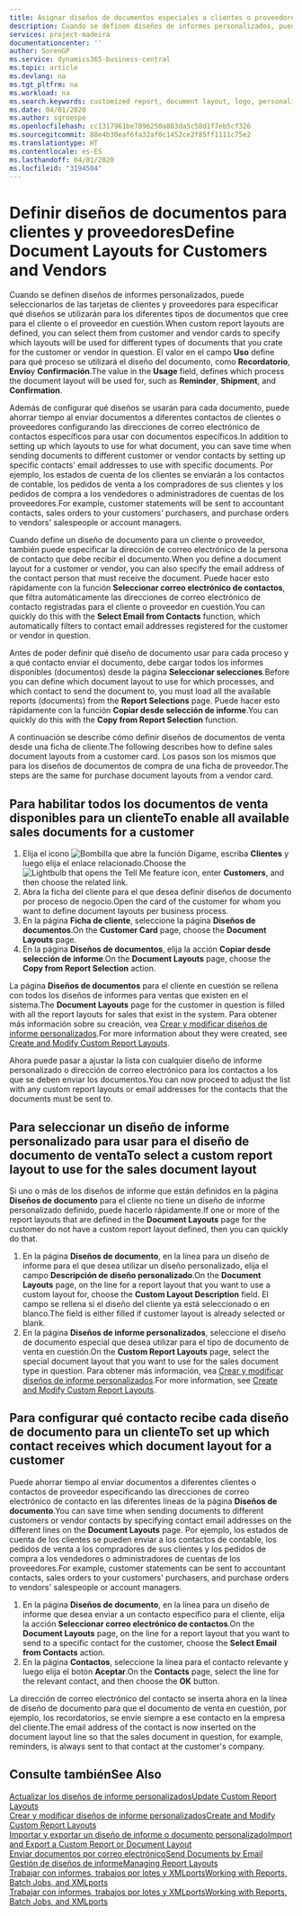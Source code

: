 ```yaml
---
title: Asignar diseños de documentos especiales a clientes o proveedores | Documentos de Microsoft
description: Cuando se definen diseños de informes personalizados, puede seleccionarlos de las tarjetas de clientes y proveedores para especificar que los diseños seleccionados se utilizarán para los documentos que cree para el cliente o el proveedor en cuestión.
services: project-madeira
documentationcenter: ''
author: SorenGP
ms.service: dynamics365-business-central
ms.topic: article
ms.devlang: na
ms.tgt_pltfrm: na
ms.workload: na
ms.search.keywords: customized report, document layout, logo, personalize
ms.date: 04/01/2020
ms.author: sgroespe
ms.openlocfilehash: cc1317961be7896250a883da5c58d1f7eb5cf326
ms.sourcegitcommit: 88e4b30eaf6fa32af0c1452ce2f85ff1111c75e2
ms.translationtype: HT
ms.contentlocale: es-ES
ms.lasthandoff: 04/01/2020
ms.locfileid: "3194504"
---
```

# <a name="define-document-layouts-for-customers-and-vendors"></a><span data-ttu-id="9db41-103">Definir diseños de documentos para clientes y proveedores</span><span class="sxs-lookup"><span data-stu-id="9db41-103">Define Document Layouts for Customers and Vendors</span></span>
<span data-ttu-id="9db41-104">Cuando se definen diseños de informes personalizados, puede seleccionarlos de las tarjetas de clientes y proveedores para especificar qué diseños se utilizarán para los diferentes tipos de documentos que cree para el cliente o el proveedor en cuestión.</span><span class="sxs-lookup"><span data-stu-id="9db41-104">When custom report layouts are defined, you can select them from customer and vendor cards to specify which layouts will be used for different types of documents that you crate for the customer or vendor in question.</span></span> <span data-ttu-id="9db41-105">El valor en el campo **Uso** define para qué proceso se utilizará el diseño del documento, como **Recordatorio**, **Envío**y **Confirmación**.</span><span class="sxs-lookup"><span data-stu-id="9db41-105">The value in the **Usage** field, defines which process the document layout will be used for, such as **Reminder**, **Shipment**, and **Confirmation**.</span></span>

<span data-ttu-id="9db41-106">Además de configurar qué diseños se usarán para cada documento, puede ahorrar tiempo al enviar documentos a diferentes contactos de clientes o proveedores configurando las direcciones de correo electrónico de contactos específicos para usar con documentos específicos.</span><span class="sxs-lookup"><span data-stu-id="9db41-106">In addition to setting up which layouts to use for what document, you can save time when sending documents to different customer or vendor contacts by setting up specific contacts' email addresses to use with specific documents.</span></span> <span data-ttu-id="9db41-107">Por ejemplo, los estados de cuenta de los clientes se enviarán a los contactos de contable, los pedidos de venta a los compradores de sus clientes y los pedidos de compra a los vendedores o administradores de cuentas de los proveedores.</span><span class="sxs-lookup"><span data-stu-id="9db41-107">For example, customer statements will be sent to accountant contacts, sales orders to your customers' purchasers, and purchase orders to vendors' salespeople or account managers.</span></span>

<span data-ttu-id="9db41-108">Cuando define un diseño de documento para un cliente o proveedor, también puede especificar la dirección de correo electrónico de la persona de contacto que debe recibir el documento.</span><span class="sxs-lookup"><span data-stu-id="9db41-108">When you define a document layout for a customer or vendor, you can also specify the email address of the contact person that must receive the document.</span></span> <span data-ttu-id="9db41-109">Puede hacer esto rápidamente con la función **Seleccionar correo electrónico de contactos**, que filtra automáticamente las direcciones de correo electrónico de contacto registradas para el cliente o proveedor en cuestión.</span><span class="sxs-lookup"><span data-stu-id="9db41-109">You can quickly do this with the **Select Email from Contacts** function, which automatically filters to contact email addresses registered for the customer or vendor in question.</span></span>

<span data-ttu-id="9db41-110">Antes de poder definir qué diseño de documento usar para cada proceso y a qué contacto enviar el documento, debe cargar todos los informes disponibles (documentos) desde la página **Seleccionar selecciones**.</span><span class="sxs-lookup"><span data-stu-id="9db41-110">Before you can define which document layout to use for which processes, and which contact to send the document to, you must load all the available reports (documents) from the **Report Selections** page.</span></span> <span data-ttu-id="9db41-111">Puede hacer esto rápidamente con la función **Copiar desde selección de informe**.</span><span class="sxs-lookup"><span data-stu-id="9db41-111">You can quickly do this with the **Copy from Report Selection** function.</span></span>

<span data-ttu-id="9db41-112">A continuación se describe cómo definir diseños de documentos de venta desde una ficha de cliente.</span><span class="sxs-lookup"><span data-stu-id="9db41-112">The following describes how to define sales document layouts from a customer card.</span></span> <span data-ttu-id="9db41-113">Los pasos son los mismos que para los diseños de documentos de compra de una ficha de proveedor.</span><span class="sxs-lookup"><span data-stu-id="9db41-113">The steps are the same for purchase document layouts from a vendor card.</span></span>

## <a name="to-enable-all-available-sales-documents-for-a-customer"></a><span data-ttu-id="9db41-114">Para habilitar todos los documentos de venta disponibles para un cliente</span><span class="sxs-lookup"><span data-stu-id="9db41-114">To enable all available sales documents for a customer</span></span>
1. <span data-ttu-id="9db41-115">Elija el icono ![Bombilla que abre la función Dígame](media/ui-search/search_small.png "Dígame qué desea hacer"), escriba **Clientes** y luego elija el enlace relacionado.</span><span class="sxs-lookup"><span data-stu-id="9db41-115">Choose the ![Lightbulb that opens the Tell Me feature](media/ui-search/search_small.png "Tell me what you want to do") icon, enter **Customers**, and then choose the related link.</span></span>
2. <span data-ttu-id="9db41-116">Abra la ficha del cliente para el que desea definir diseños de documento por proceso de negocio.</span><span class="sxs-lookup"><span data-stu-id="9db41-116">Open the card of the customer for whom you want to define document layouts per business process.</span></span>
3. <span data-ttu-id="9db41-117">En la página **Ficha de cliente**, seleccione la página **Diseños de documentos**.</span><span class="sxs-lookup"><span data-stu-id="9db41-117">On the **Customer Card** page, choose the **Document Layouts** page.</span></span>
4. <span data-ttu-id="9db41-118">En la página **Diseños de documentos**, elija la acción **Copiar desde selección de informe**.</span><span class="sxs-lookup"><span data-stu-id="9db41-118">On the **Document Layouts** page, choose the **Copy from Report Selection** action.</span></span>

<span data-ttu-id="9db41-119">La página **Diseños de documentos** para el cliente en cuestión se rellena con todos los diseños de informes para ventas que existen en el sistema.</span><span class="sxs-lookup"><span data-stu-id="9db41-119">The **Document Layouts** page for the customer in question is filled with all the report layouts for sales that exist in the system.</span></span> <span data-ttu-id="9db41-120">Para obtener más información sobre su creación, vea [Crear y modificar diseños de informe personalizados](ui-how-create-custom-report-layout.md).</span><span class="sxs-lookup"><span data-stu-id="9db41-120">For more information about they were created, see [Create and Modify Custom Report Layouts](ui-how-create-custom-report-layout.md).</span></span>

<span data-ttu-id="9db41-121">Ahora puede pasar a ajustar la lista con cualquier diseño de informe personalizado o dirección de correo electrónico para los contactos a los que se deben enviar los documentos.</span><span class="sxs-lookup"><span data-stu-id="9db41-121">You can now proceed to adjust the list with any custom report layouts or email addresses for the contacts that the documents must be sent to.</span></span>

## <a name="to-select-a-custom-report-layout-to-use-for-the-sales-document-layout"></a><span data-ttu-id="9db41-122">Para seleccionar un diseño de informe personalizado para usar para el diseño de documento de venta</span><span class="sxs-lookup"><span data-stu-id="9db41-122">To select a custom report layout to use for the sales document layout</span></span>
<span data-ttu-id="9db41-123">Si uno o más de los diseños de informe que están definidos en la página **Diseños de documento** para el cliente no tiene un diseño de informe personalizado definido, puede hacerlo rápidamente.</span><span class="sxs-lookup"><span data-stu-id="9db41-123">If one or more of the report layouts that are defined in the **Document Layouts** page for the customer do not have a custom report layout defined, then you can quickly do that.</span></span>

1. <span data-ttu-id="9db41-124">En la página **Diseños de documento**, en la línea para un diseño de informe para el que desea utilizar un diseño personalizado, elija el campo **Descripción de diseño personalizado**.</span><span class="sxs-lookup"><span data-stu-id="9db41-124">On the **Document Layouts** page, on the line for a report layout that you want to use a custom layout for, choose the **Custom Layout Description** field.</span></span> <span data-ttu-id="9db41-125">El campo se rellena si el diseño del cliente ya está seleccionado o en blanco.</span><span class="sxs-lookup"><span data-stu-id="9db41-125">The field is either filled if customer layout is already selected or blank.</span></span>
2. <span data-ttu-id="9db41-126">En la página **Diseños de informe personalizados**, seleccione el diseño de documento especial que desea utilizar para el tipo de documento de venta en cuestión.</span><span class="sxs-lookup"><span data-stu-id="9db41-126">On the **Custom Report Layouts** page, select the special document layout that you want to use for the sales document type in question.</span></span> <span data-ttu-id="9db41-127">Para obtener más información, vea [Crear y modificar diseños de informe personalizados](ui-how-create-custom-report-layout.md).</span><span class="sxs-lookup"><span data-stu-id="9db41-127">For more information, see [Create and Modify Custom Report Layouts](ui-how-create-custom-report-layout.md).</span></span>

## <a name="to-set-up-which-contact-receives-which-document-layout-for-a-customer"></a><span data-ttu-id="9db41-128">Para configurar qué contacto recibe cada diseño de documento para un cliente</span><span class="sxs-lookup"><span data-stu-id="9db41-128">To set up which contact receives which document layout for a customer</span></span>
<span data-ttu-id="9db41-129">Puede ahorrar tiempo al enviar documentos a diferentes clientes o contactos de proveedor especificando las direcciones de correo electrónico de contacto en las diferentes líneas de la página **Diseños de documento**.</span><span class="sxs-lookup"><span data-stu-id="9db41-129">You can save time when sending documents to different customers or vendor contacts by specifying contact email addresses on the different lines on the **Document Layouts** page.</span></span> <span data-ttu-id="9db41-130">Por ejemplo, los estados de cuenta de los clientes se pueden enviar a los contactos de contable, los pedidos de venta a los compradores de sus clientes y los pedidos de compra a los vendedores o administradores de cuentas de los proveedores.</span><span class="sxs-lookup"><span data-stu-id="9db41-130">For example, customer statements can be sent to accountant contacts, sales orders to your customers' purchasers, and purchase orders to vendors' salespeople or account managers.</span></span>

1. <span data-ttu-id="9db41-131">En la página **Diseños de documento**, en la línea para un diseño de informe que desea enviar a un contacto específico para el cliente, elija la acción **Seleccionar correo electrónico de contactos**.</span><span class="sxs-lookup"><span data-stu-id="9db41-131">On the **Document Layouts** page, on the line for a report layout that you want to send to a specific contact for the customer, choose the **Select Email from Contacts** action.</span></span>
2. <span data-ttu-id="9db41-132">En la página **Contactos**, seleccione la línea para el contacto relevante y luego elija el botón **Aceptar**.</span><span class="sxs-lookup"><span data-stu-id="9db41-132">On the **Contacts** page, select the line for the relevant contact, and then choose the **OK** button.</span></span>

<span data-ttu-id="9db41-133">La dirección de correo electrónico del contacto se inserta ahora en la línea de diseño de documento para que el documento de venta en cuestión, por ejemplo, los recordatorios, se envíe siempre a ese contacto en la empresa del cliente.</span><span class="sxs-lookup"><span data-stu-id="9db41-133">The email address of the contact is now inserted on the document layout line so that the sales document in question, for example, reminders, is always sent to that contact at the customer's company.</span></span>

## <a name="see-also"></a><span data-ttu-id="9db41-134">Consulte también</span><span class="sxs-lookup"><span data-stu-id="9db41-134">See Also</span></span>  
[<span data-ttu-id="9db41-135">Actualizar los diseños de informe personalizados</span><span class="sxs-lookup"><span data-stu-id="9db41-135">Update Custom Report Layouts</span></span>](ui-update-report-layouts.md)  
[<span data-ttu-id="9db41-136">Crear y modificar diseños de informe personalizados</span><span class="sxs-lookup"><span data-stu-id="9db41-136">Create and Modify Custom Report Layouts</span></span>](ui-how-create-custom-report-layout.md)  
[<span data-ttu-id="9db41-137">Importar y exportar un diseño de informe o documento personalizado</span><span class="sxs-lookup"><span data-stu-id="9db41-137">Import and Export a Custom Report or Document Layout</span></span>](ui-how-import-and-export-report-layout.md)  
[<span data-ttu-id="9db41-138">Enviar documentos por correo electrónico</span><span class="sxs-lookup"><span data-stu-id="9db41-138">Send Documents by Email</span></span>](ui-how-send-documents-email.md)  
[<span data-ttu-id="9db41-139">Gestión de diseños de informe</span><span class="sxs-lookup"><span data-stu-id="9db41-139">Managing Report Layouts</span></span>](ui-manage-report-layouts.md)  
[<span data-ttu-id="9db41-140">Trabajar con informes, trabajos por lotes y XMLports</span><span class="sxs-lookup"><span data-stu-id="9db41-140">Working with Reports, Batch Jobs, and XMLports</span></span>](ui-work-report.md)  
[<span data-ttu-id="9db41-141">Trabajar con informes, trabajos por lotes y XMLports</span><span class="sxs-lookup"><span data-stu-id="9db41-141">Working with Reports, Batch Jobs, and XMLports</span></span>](ui-work-report.md)  
